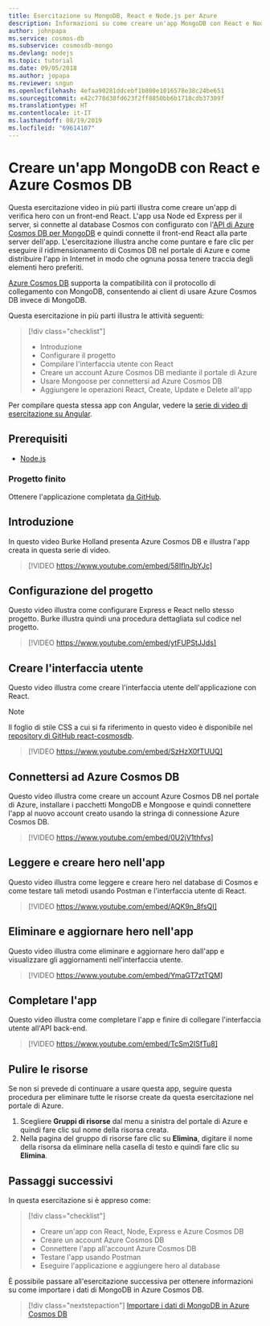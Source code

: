 ```yaml
---
title: Esercitazione su MongoDB, React e Node.js per Azure
description: Informazioni su come creare un'app MongoDB con React e Node.js in Azure Cosmos DB mediante le stesse API usate per MongoDB con questa serie di esercitazioni basate su video.
author: johnpapa
ms.service: cosmos-db
ms.subservice: cosmosdb-mongo
ms.devlang: nodejs
ms.topic: tutorial
ms.date: 09/05/2018
ms.author: jopapa
ms.reviewer: sngun
ms.openlocfilehash: 4efaa90281ddcebf1b800e1016578e38c24be651
ms.sourcegitcommit: e42c778d38fd623f2ff8850bb6b1718cdb37309f
ms.translationtype: HT
ms.contentlocale: it-IT
ms.lasthandoff: 08/19/2019
ms.locfileid: "69614107"
---
```

# <a name="create-a-mongodb-app-with-react-and-azure-cosmos-db"></a>Creare un'app MongoDB con React e Azure Cosmos DB  

Questa esercitazione video in più parti illustra come creare un'app di verifica hero con un front-end React. L'app usa Node ed Express per il server, si connette al database Cosmos con configurato con l'[API di Azure Cosmos DB per MongoDB](mongodb-introduction.md) e quindi connette il front-end React alla parte server dell'app. L'esercitazione illustra anche come puntare e fare clic per eseguire il ridimensionamento di Cosmos DB nel portale di Azure e come distribuire l'app in Internet in modo che ognuna possa tenere traccia degli elementi hero preferiti. 

[Azure Cosmos DB](https://azure.microsoft.com/services/cosmos-db/) supporta la compatibilità con il protocollo di collegamento con MongoDB, consentendo ai client di usare Azure Cosmos DB invece di MongoDB.  

Questa esercitazione in più parti illustra le attività seguenti:

> [!div class="checklist"]
> * Introduzione
> * Configurare il progetto
> * Compilare l'interfaccia utente con React
> * Creare un account Azure Cosmos DB mediante il portale di Azure
> * Usare Mongoose per connettersi ad Azure Cosmos DB
> * Aggiungere le operazioni React, Create, Update e Delete all'app

Per compilare questa stessa app con Angular, vedere la [serie di video di esercitazione su Angular](tutorial-develop-mongodb-nodejs.md).

## <a name="prerequisites"></a>Prerequisiti
* [Node.js](https://www.nodejs.org)

### <a name="finished-project"></a>Progetto finito
Ottenere l'applicazione completata [da GitHub](https://github.com/Azure-Samples/react-cosmosdb).

## <a name="introduction"></a>Introduzione 

In questo video Burke Holland presenta Azure Cosmos DB e illustra l'app creata in questa serie di video. 

> [!VIDEO https://www.youtube.com/embed/58IflnJbYJc]

## <a name="project-setup"></a>Configurazione del progetto

Questo video illustra come configurare Express e React nello stesso progetto. Burke illustra quindi una procedura dettagliata sul codice nel progetto.

> [!VIDEO https://www.youtube.com/embed/ytFUPStJJds]

## <a name="build-the-ui"></a>Creare l'interfaccia utente

Questo video illustra come creare l'interfaccia utente dell'applicazione con React. 

> [!NOTE]
> Il foglio di stile CSS a cui si fa riferimento in questo video è disponibile nel [repository di GitHub react-cosmosdb](https://github.com/Azure-Samples/react-cosmosdb/blob/master/src/index.css).

> [!VIDEO https://www.youtube.com/embed/SzHzX0fTUUQ]

## <a name="connect-to-azure-cosmos-db"></a>Connettersi ad Azure Cosmos DB

Questo video illustra come creare un account Azure Cosmos DB nel portale di Azure, installare i pacchetti MongoDB e Mongoose e quindi connettere l'app al nuovo account creato usando la stringa di connessione Azure Cosmos DB. 

> [!VIDEO https://www.youtube.com/embed/0U2jV1thfvs]

## <a name="read-and-create-heroes-in-the-app"></a>Leggere e creare hero nell'app

Questo video illustra come leggere e creare hero nel database di Cosmos e come testare tali metodi usando Postman e l'interfaccia utente di React. 

> [!VIDEO https://www.youtube.com/embed/AQK9n_8fsQI] 

## <a name="delete-and-update-heroes-in-the-app"></a>Eliminare e aggiornare hero nell'app

Questo video illustra come eliminare e aggiornare hero dall'app e visualizzare gli aggiornamenti nell'interfaccia utente. 

> [!VIDEO https://www.youtube.com/embed/YmaGT7ztTQM] 

## <a name="complete-the-app"></a>Completare l'app

Questo video illustra come completare l'app e finire di collegare l'interfaccia utente all'API back-end. 

> [!VIDEO https://www.youtube.com/embed/TcSm2ISfTu8]

## <a name="clean-up-resources"></a>Pulire le risorse

Se non si prevede di continuare a usare questa app, seguire questa procedura per eliminare tutte le risorse create da questa esercitazione nel portale di Azure. 

1. Scegliere **Gruppi di risorse** dal menu a sinistra del portale di Azure e quindi fare clic sul nome della risorsa creata. 
2. Nella pagina del gruppo di risorse fare clic su **Elimina**, digitare il nome della risorsa da eliminare nella casella di testo e quindi fare clic su **Elimina**.

## <a name="next-steps"></a>Passaggi successivi

In questa esercitazione si è appreso come:

> [!div class="checklist"]
> * Creare un'app con React, Node, Express e Azure Cosmos DB 
> * Creare un account Azure Cosmos DB
> * Connettere l'app all'account Azure Cosmos DB
> * Testare l'app usando Postman
> * Eseguire l'applicazione e aggiungere hero al database

È possibile passare all'esercitazione successiva per ottenere informazioni su come importare i dati di MongoDB in Azure Cosmos DB.  

> [!div class="nextstepaction"]
> [Importare i dati di MongoDB in Azure Cosmos DB](mongodb-migrate.md)
 
